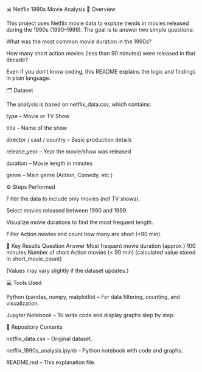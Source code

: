 📊 Netflix 1990s Movie Analysis
🔎 Overview

This project uses Netflix movie data to explore trends in movies released during the 1990s (1990–1999).
The goal is to answer two simple questions:

What was the most common movie duration in the 1990s?

How many short action movies (less than 90 minutes) were released in that decade?

Even if you don’t know coding, this README explains the logic and findings in plain language.

🗂️ Dataset

The analysis is based on netflix_data.csv, which contains:

type – Movie or TV Show

title – Name of the show

director / cast / country – Basic production details

release_year – Year the movie/show was released

duration – Movie length in minutes

genre – Main genre (Action, Comedy, etc.)

⚙️ Steps Performed

Filter the data to include only movies (not TV shows).

Select movies released between 1990 and 1999.

Visualize movie durations to find the most frequent length.

Filter Action movies and count how many are short (<90 min).

🧮 Key Results
Question	                               Answer
Most frequent movie duration (approx.)	100 minutes
Number of short Action movies (< 90 min)	(calculated value stored in short_movie_count)

(Values may vary slightly if the dataset updates.)

💻 Tools Used

Python (pandas, numpy, matplotlib) – For data filtering, counting, and visualization.

Jupyter Notebook – To write code and display graphs step by step.

📂 Repository Contents

netflix_data.csv – Original dataset.

netflix_1990s_analysis.ipynb – Python notebook with code and graphs.

README.md – This explanation file.
